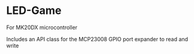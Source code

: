 # LED-Game

For MK20DX microcontroller

Includes an API class for the MCP23008 GPIO port expander to read and write
